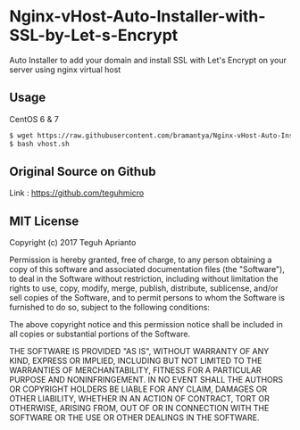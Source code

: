 # Nginx-vHost-Auto-Installer-with-SSL-by-Let-s-Encrypt
Auto Installer to add your domain and install SSL with Let's Encrypt on your server using nginx virtual host

## Usage ##

CentOS 6 & 7
```bash
$ wget https://raw.githubusercontent.com/bramantya/Nginx-vHost-Auto-Installer-with-SSL-by-Let-s-Encrypt/master/vhost.sh -O vhost.sh
$ bash vhost.sh
```
## Original Source on Github ##
Link : https://github.com/teguhmicro

## MIT License ##

Copyright (c) 2017 Teguh Aprianto

Permission is hereby granted, free of charge, to any person obtaining a copy
of this software and associated documentation files (the "Software"), to deal
in the Software without restriction, including without limitation the rights
to use, copy, modify, merge, publish, distribute, sublicense, and/or sell
copies of the Software, and to permit persons to whom the Software is
furnished to do so, subject to the following conditions:

The above copyright notice and this permission notice shall be included in all
copies or substantial portions of the Software.

THE SOFTWARE IS PROVIDED "AS IS", WITHOUT WARRANTY OF ANY KIND, EXPRESS OR
IMPLIED, INCLUDING BUT NOT LIMITED TO THE WARRANTIES OF MERCHANTABILITY,
FITNESS FOR A PARTICULAR PURPOSE AND NONINFRINGEMENT. IN NO EVENT SHALL THE
AUTHORS OR COPYRIGHT HOLDERS BE LIABLE FOR ANY CLAIM, DAMAGES OR OTHER
LIABILITY, WHETHER IN AN ACTION OF CONTRACT, TORT OR OTHERWISE, ARISING FROM,
OUT OF OR IN CONNECTION WITH THE SOFTWARE OR THE USE OR OTHER DEALINGS IN THE
SOFTWARE.
